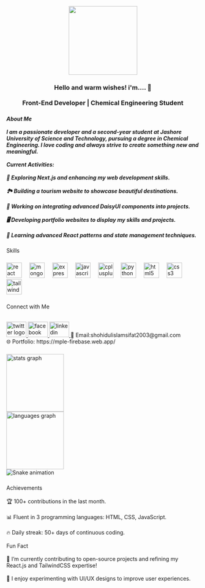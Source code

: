 <br clear="both">

<div align="center">
  <img height="179" src="https://i.ibb.co.com/3vWWGCM/Black-and-White-Gradient-Personal-Linked-In-Banner.png"  />
</div>

###

<h3 align="center">Hello and warm wishes! i'm.... 👋<br><br>Front-End Developer | Chemical Engineering Student</h3>

###

<h5 align="left">About Me<br><br>I am a passionate developer and a second-year student at Jashore University of Science and Technology, pursuing a degree in Chemical Engineering. I love coding and always strive to create something new and meaningful.<br><br>Current Activities:<br><br>🔄 Exploring Next.js and enhancing my web development skills.<br><br>🏞️ Building a tourism website to showcase beautiful destinations.<br><br>🔧 Working on integrating advanced DaisyUI components into projects.<br><br>🖥️ Developing portfolio websites to display my skills and projects.<br><br>📖 Learning advanced React patterns and state management techniques.</h5>

###

<p align="left">Skills</p>

###

<div align="left">
  <img src="https://cdn.jsdelivr.net/gh/devicons/devicon/icons/react/react-original.svg" height="40" alt="react logo"  />
  <img width="12" />
  <img src="https://cdn.jsdelivr.net/gh/devicons/devicon/icons/mongodb/mongodb-original.svg" height="40" alt="mongodb logo"  />
  <img width="12" />
  <img src="https://cdn.jsdelivr.net/gh/devicons/devicon/icons/express/express-original.svg" height="40" alt="express logo"  />
  <img width="12" />
  <img src="https://cdn.jsdelivr.net/gh/devicons/devicon/icons/javascript/javascript-original.svg" height="40" alt="javascript logo"  />
  <img width="12" />
  <img src="https://cdn.jsdelivr.net/gh/devicons/devicon/icons/cplusplus/cplusplus-original.svg" height="40" alt="cplusplus logo"  />
  <img width="12" />
  <img src="https://cdn.jsdelivr.net/gh/devicons/devicon/icons/python/python-original.svg" height="40" alt="python logo"  />
  <img width="12" />
  <img src="https://cdn.jsdelivr.net/gh/devicons/devicon/icons/html5/html5-original.svg" height="40" alt="html5 logo"  />
  <img width="12" />
  <img src="https://cdn.jsdelivr.net/gh/devicons/devicon/icons/css3/css3-original.svg" height="40" alt="css3 logo"  />
  <img width="12" />
  <img src="https://cdn.jsdelivr.net/gh/devicons/devicon/icons/tailwindcss/tailwindcss-original-wordmark.svg" height="40" alt="tailwindcss logo"  />
</div>

###

<p align="left">Connect with Me<br><br>
  <div align="left">
  <a href="https://x.com/MDSIFAT1621900" target="_blank">
    <img src="https://raw.githubusercontent.com/maurodesouza/profile-readme-generator/master/src/assets/icons/social/twitter/default.svg" width="52" height="40" alt="twitter logo"  />
  </a>
  <a href="https://www.facebook.com/Iamthedevilofmylife" target="_blank">
    <img src="https://raw.githubusercontent.com/maurodesouza/profile-readme-generator/master/src/assets/icons/social/facebook/default.svg" width="52" height="40" alt="facebook logo"  />
  </a>
  <a href="https://www.linkedin.com/in/shohidulislam200/" target="_blank">
    <img src="https://raw.githubusercontent.com/maurodesouza/profile-readme-generator/master/src/assets/icons/social/linkedin/default.svg" width="52" height="40" alt="linkedin logo"  />
  </a>
 📧 Email:shohidulislamsifat2003@gmail.com<br>
🌐 Portfolio: https://mple-firebase.web.app/</p> 
</div>


###

<div align="left">
  <img src="https://github-readme-stats.vercel.app/api?username=shohidulislam12&hide_title=false&hide_rank=false&show_icons=true&include_all_commits=true&count_private=true&disable_animations=false&theme=dracula&locale=en&hide_border=false&order=1" height="150" alt="stats graph" /> <br>
  <img src="https://github-readme-stats.vercel.app/api/top-langs?username=shohidulislam12&locale=en&hide_title=false&layout=compact&card_width=320&langs_count=5&theme=dracula&hide_border=false&order=2" height="150" alt="languages graph"  /> <br>

<img src="https://raw.githubusercontent.com/shohidulislam12/shohidulislam12/output/snake.svg" alt="Snake animation" />

</div>

###



###

<p align="left">Achievements<br><br>🏆 100+ contributions in the last month.<br><br>📊 Fluent in 3 programming languages: HTML, CSS, JavaScript.<br><br>🔥 Daily streak: 50+ days of continuous coding.<br><br>Fun Fact<br><br>🔗 I’m currently contributing to open-source projects and refining my React.js and TailwindCSS expertise!<br><br>🎨 I enjoy experimenting with UI/UX designs to improve user experiences.</p>

###
